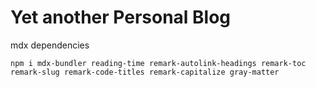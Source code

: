 # Yet another Personal Blog

mdx dependencies

`npm i mdx-bundler reading-time remark-autolink-headings remark-toc remark-slug remark-code-titles remark-capitalize gray-matter`
